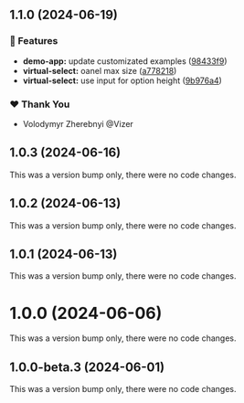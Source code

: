 ## 1.1.0 (2024-06-19)


### 🚀 Features

- **demo-app:** update customizated examples ([98433f9](https://github.com/Vizer/angular-material-virtual-select/commit/98433f9))
- **virtual-select:** oanel max size ([a778218](https://github.com/Vizer/angular-material-virtual-select/commit/a778218))
- **virtual-select:** use input for option height ([9b976a4](https://github.com/Vizer/angular-material-virtual-select/commit/9b976a4))

### ❤️  Thank You

- Volodymyr Zherebnyi @Vizer

## 1.0.3 (2024-06-16)

This was a version bump only, there were no code changes.

## 1.0.2 (2024-06-13)

This was a version bump only, there were no code changes.

## 1.0.1 (2024-06-13)

This was a version bump only, there were no code changes.

# 1.0.0 (2024-06-06)

This was a version bump only, there were no code changes.

## 1.0.0-beta.3 (2024-06-01)

This was a version bump only, there were no code changes.